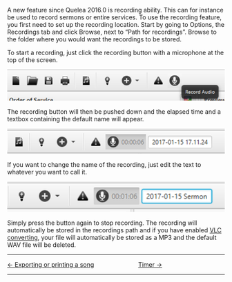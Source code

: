 A new feature since Quelea 2016.0 is recording ability. This can for
instance be used to record sermons or entire services. To use the
recording feature, you first need to set up the recording location.
Start by going to Options, the Recordings tab and click Browse, next to
“Path for recordings”. Browse to the folder where you would want the
recordings to be stored.

To start a recording, just click the recording button with a microphone
at the top of the screen.

![](Record_button.png)

The recording button will then be pushed down and the elapsed time and a
textbox containing the default name will appear.

![](Recording_started.png)

If you want to change the name of the recording, just edit the text to
whatever you want to call it.

![](Rename_recording.png)

Simply press the button again to stop recording. The recording will
automatically be stored in the recordings path and if you have enabled
[VLC
converting](Recordings_tab#automatically-convert-recordings-to-MP3-files-(requires-VLC) "Recordings tab"),
your file will automatically be stored as a MP3 and the default WAV file
will be deleted.

-----



[← Exporting or printing a
song](Exporting_or_printing_a_song "Exporting or printing a song")
&nbsp;&nbsp;&nbsp;&nbsp;&nbsp;&nbsp;&nbsp;&nbsp;&nbsp;&nbsp;&nbsp;&nbsp;&nbsp;&nbsp;&nbsp;&nbsp;&nbsp;&nbsp;&nbsp;&nbsp;&nbsp;&nbsp;&nbsp;&nbsp; [Timer →](Timer "Timer")

---
